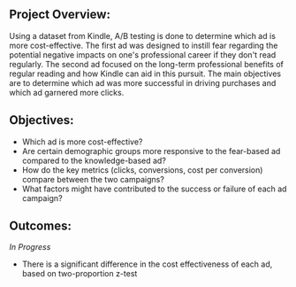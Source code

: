 ## Project Overview:
Using a dataset from Kindle, A/B testing is done to determine which ad is more cost-effective. The first ad was designed to instill fear regarding the potential negative impacts on one's professional career if they don't read regularly. The second ad focused on the long-term professional benefits of regular reading and how Kindle can aid in this pursuit. The main objectives are to determine which ad was more successful in driving purchases and which ad garnered more clicks.

## Objectives: 
- Which ad is more cost-effective?
- Are certain demographic groups more responsive to the fear-based ad compared to the knowledge-based ad?
- How do the key metrics (clicks, conversions, cost per conversion) compare between the two campaigns?
- What factors might have contributed to the success or failure of each ad campaign?

## Outcomes: 
*In Progress* 
- There is a significant difference in the cost effectiveness of each ad, based on two-proportion z-test
